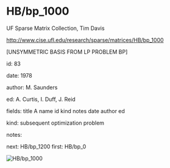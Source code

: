# HB/bp_1000

 UF Sparse Matrix Collection, Tim Davis

 http://www.cise.ufl.edu/research/sparse/matrices/HB/bp_1000

 [UNSYMMETRIC BASIS FROM LP PROBLEM BP]

 id: 83

 date: 1978

 author: M. Saunders

 ed: A. Curtis, I. Duff, J. Reid

 fields: title A name id kind notes date author ed

 kind: subsequent optimization problem

 notes:

 next: HB/bp_1200 first: HB/bp_0

![HB/bp_1000](http://www2.research.att.com/~yifanhu/GALLERY/GRAPHS/GIF_SMALL/HB@bp_1000.gif)
